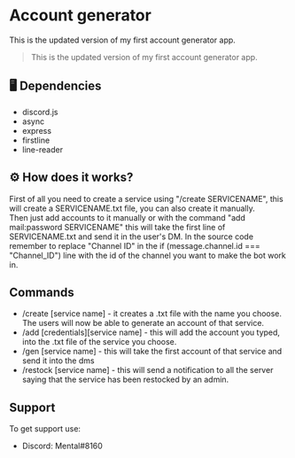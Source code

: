 # Account generator
This is the updated version of my first account generator app.
> This is the updated version of my first account generator app.


## 🖥️ Dependencies
- discord.js 
- async
- express
- firstline
- line-reader

## ⚙️ How does it works?
First of all you need to create a service using "/create SERVICENAME", this will create a SERVICENAME.txt file, you can also create it manually.  
Then just add accounts to it manually or with the command "add mail:password SERVICENAME" this will take the first line of SERVICENAME.txt and send it in the user's DM.
In the source code remember to replace "Channel ID" in the if (message.channel.id === "Channel_ID") line with the id of the channel you want to make the bot work in.  

## Commands 
- /create [service name] - it creates a .txt file with the name you choose. The users will now be able to generate an account of that service.  
- /add [credentials][service name] - this will add the account you typed, into the .txt file of the service you choose.  
- /gen [service name] - this will take the first account of that service and send it into the dms  
- /restock [service name] - this will send a notification to all the server saying that the service has been restocked by an admin.  

## Support

To get support use:  

- Discord: Mental#8160
